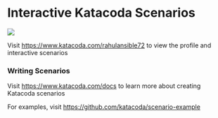 # Interactive Katacoda Scenarios

[![](http://shields.katacoda.com/katacoda/rahulansible72/count.svg)](https://www.katacoda.com/rahulansible72 "Get your profile on Katacoda.com")

Visit https://www.katacoda.com/rahulansible72 to view the profile and interactive scenarios

### Writing Scenarios
Visit https://www.katacoda.com/docs to learn more about creating Katacoda scenarios

For examples, visit https://github.com/katacoda/scenario-example
